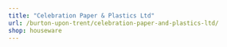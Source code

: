 ```yaml
---
title: "Celebration Paper & Plastics Ltd"
url: /burton-upon-trent/celebration-paper-and-plastics-ltd/
shop: houseware
---
```

